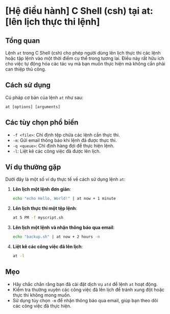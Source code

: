 # [Hệ điều hành] C Shell (csh) tại at: [lên lịch thực thi lệnh]

## Tổng quan
Lệnh `at` trong C Shell (csh) cho phép người dùng lên lịch thực thi các lệnh hoặc tập lệnh vào một thời điểm cụ thể trong tương lai. Điều này rất hữu ích cho việc tự động hóa các tác vụ mà bạn muốn thực hiện mà không cần phải can thiệp thủ công.

## Cách sử dụng
Cú pháp cơ bản của lệnh `at` như sau:
```
at [options] [arguments]
```

## Các tùy chọn phổ biến
- `-f <file>`: Chỉ định tệp chứa các lệnh cần thực thi.
- `-m`: Gửi email thông báo khi lệnh đã được thực thi.
- `-q <queue>`: Chỉ định hàng đợi để thực hiện lệnh.
- `-l`: Liệt kê các công việc đã được lên lịch.

## Ví dụ thường gặp
Dưới đây là một số ví dụ thực tế về cách sử dụng lệnh `at`:

1. **Lên lịch một lệnh đơn giản**:
   ```bash
   echo "echo Hello, World!" | at now + 1 minute
   ```

2. **Lên lịch thực thi một tệp lệnh**:
   ```bash
   at 5 PM -f myscript.sh
   ```

3. **Lên lịch một lệnh và nhận thông báo qua email**:
   ```bash
   echo "backup.sh" | at now + 2 hours -m
   ```

4. **Liệt kê các công việc đã lên lịch**:
   ```bash
   at -l
   ```

## Mẹo
- Hãy chắc chắn rằng bạn đã cài đặt dịch vụ `atd` để lệnh `at` hoạt động.
- Kiểm tra thường xuyên các công việc đã lên lịch để tránh xung đột hoặc thực thi không mong muốn.
- Sử dụng tùy chọn `-m` để nhận thông báo qua email, giúp bạn theo dõi các công việc đã thực hiện.